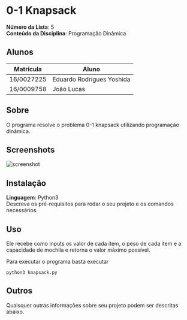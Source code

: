 
# 0-1 Knapsack

**Número da Lista**: 5<br>
**Conteúdo da Disciplina**: Programação Dinâmica<br>

## Alunos
|Matrícula | Aluno |
| -- | -- |
| 16/0027225  |  Eduardo Rodrigues Yoshida |
| 16/0009758  |  João Lucas |

## Sobre 
O programa resolve o problema 0-1 knapsack utilizando programação dinâmica.

## Screenshots
![screenshot](../screenshots/screenshot.png)

## Instalação 
**Linguagem**: Python3<br>
Descreva os pré-requisitos para rodar o seu projeto e os comandos necessários.

## Uso 
Ele recebe como inputs os valor de cada item, o peso de cada item e a capacidade de mochila e retorna o valor máximo possível.

Para executar o programa basta executar
```
python3 knapsack.py
```

## Outros 
Quaisquer outras informações sobre seu projeto podem ser descritas abaixo.




